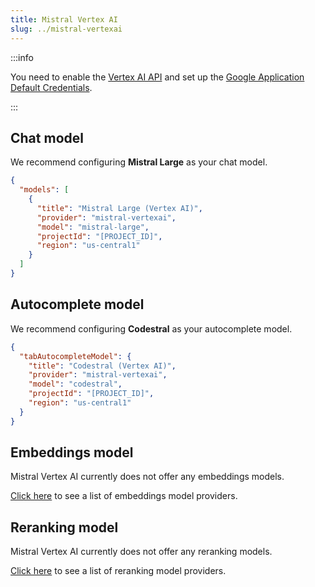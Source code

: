 ```yaml
---
title: Mistral Vertex AI
slug: ../mistral-vertexai
---
```


:::info

You need to enable the [Vertex AI API](https://console.cloud.google.com/marketplace/product/google/aiplatform.googleapis.com) and set up the [Google Application Default Credentials](https://cloud.google.com/docs/authentication/provide-credentials-adc).

:::

## Chat model

We recommend configuring **Mistral Large** as your chat model.

```json title="config.json"
{
  "models": [
    {
      "title": "Mistral Large (Vertex AI)",
      "provider": "mistral-vertexai",
      "model": "mistral-large",
      "projectId": "[PROJECT_ID]",
      "region": "us-central1"
    }
  ]
}
```

## Autocomplete model

We recommend configuring **Codestral** as your autocomplete model.

```json title="config.json"
{
  "tabAutocompleteModel": {
    "title": "Codestral (Vertex AI)",
    "provider": "mistral-vertexai",
    "model": "codestral",
    "projectId": "[PROJECT_ID]",
    "region": "us-central1"
  }
}
```

## Embeddings model

Mistral Vertex AI currently does not offer any embeddings models.

[Click here](../../model-types/embeddings.md) to see a list of embeddings model providers.

## Reranking model

Mistral Vertex AI currently does not offer any reranking models.

[Click here](../../model-types/reranking.md) to see a list of reranking model providers.
